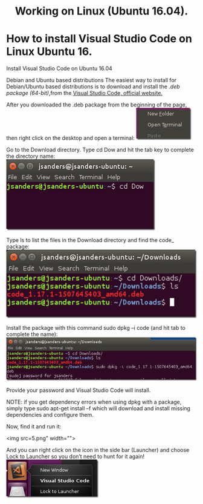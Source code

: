 <p align="center">

<h1 align="center"> Working on Linux  (Ubuntu 16.04).</h1>

<h1> How to install Visual Studio Code on Linux Ubuntu 16.</h1>

<p>Install Visual Studio Code on Ubuntu 16.04 

Debian and Ubuntu based distributions
The easiest way to install for Debian/Ubuntu based distributions is to download and install the <i>.deb package (64-bit)</i>,from the 
<a href="https://code.visualstudio.com/docs/setup/linux"> Visual Studio Code, official website.</a><break>

<p> After you downloaded the .deb package from the beginning of the page, then right click on the desktop and open a terminal: 
    <img src=1.png" width="">
    

<p> Go to the Download directory.  Type cd Dow and hit the tab key to complete the directory name:
    <img src=2.png" width=""> 

<p> Type ls to list the files in the Download directory and find the code_ package:
        <img src=3.png" width=""> 

<p> Install the package with this command sudo dpkg –i code (and hit tab to complete the name):
        <img src=4.png" width=""> </p>
        

<p> Provide your password and Visual Studio Code will install.

<bold>NOTE</bold>: if you get dependency errors when using dpkg with a package, simply type sudo apt-get install –f  which will download and install missing dependencies and configure them.

Now, find it and run it:</p>
    <img src=5.png" width=""> </p>

<p>And you can right click on the icon in the side bar (Launcher) and choose Lock to Launcher so you don’t need to hunt for it again!
             <img src=6.png" width=""> </p>   


